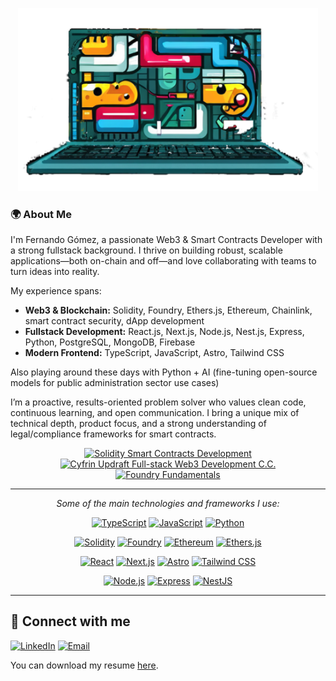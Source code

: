 <p align="center">
<img src="./laptop.png" alt="Laptop with colourful content in the screen" width="480px" />
</p>


### 🌍 About Me

I'm Fernando Gómez, a passionate Web3 & Smart Contracts Developer with a strong fullstack background. I thrive on building robust, scalable applications—both on-chain and off—and love collaborating with teams to turn ideas into reality.

My experience spans:
- **Web3 & Blockchain:** Solidity, Foundry, Ethers.js, Ethereum, Chainlink, smart contract security, dApp development
- **Fullstack Development:** React.js, Next.js, Node.js, Nest.js, Express, Python, PostgreSQL, MongoDB, Firebase
- **Modern Frontend:** TypeScript, JavaScript, Astro, Tailwind CSS

Also playing around these days with Python + AI (fine-tuning open-source models for public administration sector use cases)

I’m a proactive, results-oriented problem solver who values clean code, continuous learning, and open communication. I bring a unique mix of technical depth, product focus, and a strong understanding of legal/compliance frameworks for smart contracts.

<p align="center">
  <a href="https://profiles.cyfrin.io/u/ferech/achievements/solidity" target="_blank">
    <img src="https://img.shields.io/badge/Solidity%20Smart%20Contracts%20Development-4B0082?style=flat&logo=solidity&logoColor=white" alt="Solidity Smart Contracts Development"/>
  </a>
  <a href="https://profiles.cyfrin.io/u/ferech/achievements/full-stack-web3-development-crash-course" target="_blank">
    <img src="https://img.shields.io/badge/Fullstack%20Web3%20Development-4B0082?style=flat&logo=ethereum&logoColor=white" alt="Cyfrin Updraft Full-stack Web3 Development C.C."/>
  </a>
  <a href="https://profiles.cyfrin.io/u/ferech/achievements/foundry" target="_blank">
    <img src="https://img.shields.io/badge/Foundry%20Fundamentals-4B0082?style=flat&logo=ethereum&logoColor=white" alt="Foundry Fundamentals"/>
  </a>
</p>

---



<p align="center"><em>Some of the main technologies and frameworks I use:</em></p>

<p align="center">
  <a href="https://www.typescriptlang.org/" target="_blank"><img src="https://img.shields.io/badge/-TypeScript-3178C6?style=flat&logo=typescript&logoColor=white" alt="TypeScript"/></a>
  <a href="https://developer.mozilla.org/en-US/docs/Web/JavaScript" target="_blank"><img src="https://img.shields.io/badge/-JavaScript-F7DF1E?style=flat&logo=javascript&logoColor=black" alt="JavaScript"/></a>
  <a href="https://www.python.org/" target="_blank"><img src="https://img.shields.io/badge/-Python-3776AB?style=flat&logo=python&logoColor=white" alt="Python"/></a>
</p>
<p align="center">
  <a href="https://soliditylang.org/" target="_blank"><img src="https://img.shields.io/badge/-Solidity-000000?style=flat&logo=solidity&logoColor=white" alt="Solidity"/></a>
  <a href="https://book.getfoundry.sh/" target="_blank"><img src="https://img.shields.io/badge/-Foundry-000000?style=flat&logo=ethereum&logoColor=white" alt="Foundry"/></a>
  <a href="https://ethereum.org/" target="_blank"><img src="https://img.shields.io/badge/-Ethereum-3C3C3D?style=flat&logo=ethereum&logoColor=white" alt="Ethereum"/></a>
  <a href="https://docs.ethers.org/" target="_blank"><img src="https://img.shields.io/badge/-Ethers.js-2535A0?style=flat&logo=ethereum&logoColor=white" alt="Ethers.js"/></a>
</p>
<p align="center">
  <a href="https://react.dev/" target="_blank"><img src="https://img.shields.io/badge/-React-61DAFB?style=flat&logo=react&logoColor=black" alt="React"/></a>
  <a href="https://nextjs.org/" target="_blank"><img src="https://img.shields.io/badge/-Next.js-000000?style=flat&logo=next.js&logoColor=white" alt="Next.js"/></a>
  <a href="https://astro.build/" target="_blank"><img src="https://img.shields.io/badge/-Astro-FF5D01?style=flat&logo=astro&logoColor=white" alt="Astro"/></a>
  <a href="https://tailwindcss.com/" target="_blank"><img src="https://img.shields.io/badge/-Tailwind_CSS-06B6D4?style=flat&logo=tailwind-css&logoColor=white" alt="Tailwind CSS"/></a>
</p>
<p align="center">
  <a href="https://nodejs.org/" target="_blank"><img src="https://img.shields.io/badge/-Node.js-339933?style=flat&logo=node.js&logoColor=white" alt="Node.js"/></a>
  <a href="https://expressjs.com/" target="_blank"><img src="https://img.shields.io/badge/-Express-000000?style=flat&logo=express&logoColor=white" alt="Express"/></a>
  <a href="https://nestjs.com/" target="_blank"><img src="https://img.shields.io/badge/-NestJS-E0234E?style=flat&logo=nestjs&logoColor=white" alt="NestJS"/></a>
</p>

---

## 🤝 Connect with me

[![LinkedIn](https://img.shields.io/badge/LinkedIn-ferenoch-blue?style=flat&logo=linkedin)](https://linkedin.com/in/ferenoch)
[![Email](https://img.shields.io/badge/Email-ferenoch.dev@gmail.com-red?style=flat&logo=gmail)](mailto:ferenoch.dev@gmail.com)

You can download my resume [here](./cv-fernando-gomez-dev-eng.pdf).
